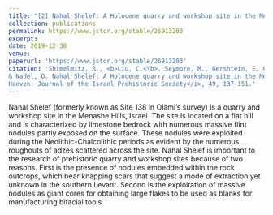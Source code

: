 ```yaml
---
title: "[2] Nahal Shelef: A Holocene quarry and workshop site in the Menashe Hills, Israel"
collection: publications
permalink: https://www.jstor.org/stable/26913203
excerpt: 
date: 2019-12-30
venue:
paperurl: 'https://www.jstor.org/stable/26913203'
citation: 'Shimelmitz, R., <b>Liu, C.<\b>, Seymore, M., Gershtein, E. C., Gershtein, K. C., Katina, A., Shtober-Zisu, N.,
& Nadel, D. Nahal Shelef: A Holocene quarry and workshop site in the Menashe Hills, Israel. <i>Mitekufat
Haeven: Journal of the Israel Prehistoric Society</i>, 49, 137-151.'
---
```


Nahal Shelef (formerly known as Site 138 in Olami’s survey) is a quarry and workshop site in the Menashe Hills, Israel. The site is located on a flat hill and is characterized by limestone bedrock with numerous massive flint nodules partly exposed on the surface. These nodules were exploited during the Neolithic-Chalcolithic periods as evident by the numerous roughouts of adzes scattered across the site. Nahal Shelef is important to the research of prehistoric quarry and workshop sites because of two reasons. First is the presence of nodules embedded within the rock outcrops, which bear knapping scars that suggest a mode of extraction yet unknown in the southern Levant. Second is the exploitation of massive nodules as giant cores for obtaining large flakes to be used as blanks for manufacturing bifacial tools. 